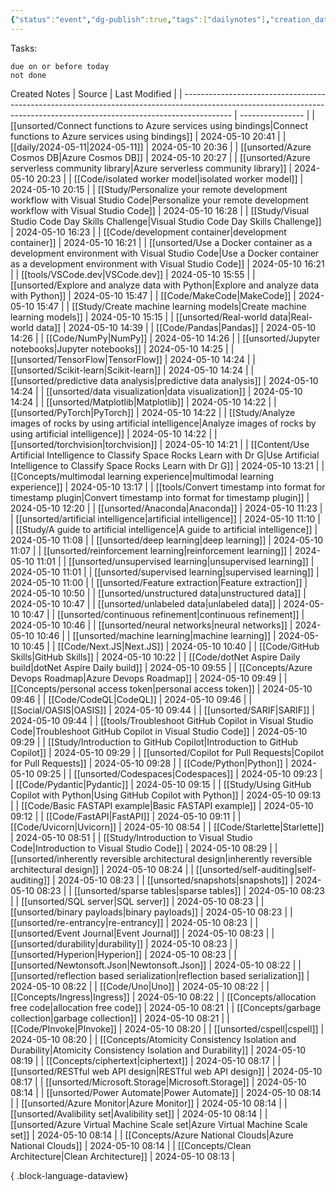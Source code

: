 ```yaml
---
{"status":"event","dg-publish":true,"tags":["dailynotes"],"creation_date":"2024-05-10 08:08","permalink":"/daily/2024-05-10/","dgPassFrontmatter":true}
---
```



Tasks:
```tasks
due on or before today
not done
```

Created Notes
| Source                                                                                                                                                                   | Last Modified    |
| ------------------------------------------------------------------------------------------------------------------------------------------------------------------------ | ---------------- |
| [[unsorted/Connect functions to Azure services using bindings\|Connect functions to Azure services using bindings]]                                                   | 2024-05-10 20:41 |
| [[daily/2024-05-11\|2024-05-11]]                                                                                                                                      | 2024-05-10 20:36 |
| [[unsorted/Azure Cosmos DB\|Azure Cosmos DB]]                                                                                                                         | 2024-05-10 20:27 |
| [[unsorted/Azure serverless community library\|Azure serverless community library]]                                                                                   | 2024-05-10 20:23 |
| [[Code/isolated worker model\|isolated worker model]]                                                                                                                 | 2024-05-10 20:15 |
| [[Study/Personalize your remote development workflow with Visual Studio Code\|Personalize your remote development workflow with Visual Studio Code]]                  | 2024-05-10 16:28 |
| [[Study/Visual Studio Code Day Skills Challenge\|Visual Studio Code Day Skills Challenge]]                                                                            | 2024-05-10 16:23 |
| [[Code/development container\|development container]]                                                                                                                 | 2024-05-10 16:21 |
| [[unsorted/Use a Docker container as a development environment with Visual Studio Code\|Use a Docker container as a development environment with Visual Studio Code]] | 2024-05-10 16:21 |
| [[tools/VSCode.dev\|VSCode.dev]]                                                                                                                                      | 2024-05-10 15:55 |
| [[unsorted/Explore and analyze data with Python\|Explore and analyze data with Python]]                                                                               | 2024-05-10 15:47 |
| [[Code/MakeCode\|MakeCode]]                                                                                                                                           | 2024-05-10 15:47 |
| [[Study/Create machine learning models\|Create machine learning models]]                                                                                              | 2024-05-10 15:15 |
| [[unsorted/Real-world data\|Real-world data]]                                                                                                                         | 2024-05-10 14:39 |
| [[Code/Pandas\|Pandas]]                                                                                                                                               | 2024-05-10 14:26 |
| [[Code/NumPy\|NumPy]]                                                                                                                                                 | 2024-05-10 14:26 |
| [[unsorted/Jupyter notebooks\|Jupyter notebooks]]                                                                                                                     | 2024-05-10 14:25 |
| [[unsorted/TensorFlow\|TensorFlow]]                                                                                                                                   | 2024-05-10 14:24 |
| [[unsorted/Scikit-learn\|Scikit-learn]]                                                                                                                               | 2024-05-10 14:24 |
| [[unsorted/predictive data analysis\|predictive data analysis]]                                                                                                       | 2024-05-10 14:24 |
| [[unsorted/data visualization\|data visualization]]                                                                                                                   | 2024-05-10 14:24 |
| [[unsorted/Matplotlib\|Matplotlib]]                                                                                                                                   | 2024-05-10 14:22 |
| [[unsorted/PyTorch\|PyTorch]]                                                                                                                                         | 2024-05-10 14:22 |
| [[Study/Analyze images of rocks by using artificial intelligence\|Analyze images of rocks by using artificial intelligence]]                                          | 2024-05-10 14:22 |
| [[unsorted/torchvision\|torchvision]]                                                                                                                                 | 2024-05-10 14:21 |
| [[Content/Use Artificial Intelligence to Classify Space Rocks Learn with Dr G\|Use Artificial Intelligence to Classify Space Rocks Learn with Dr G]]                  | 2024-05-10 13:21 |
| [[Concepts/multimodal learning experience\|multimodal learning experience]]                                                                                           | 2024-05-10 13:17 |
| [[tools/Convert timestamp into format for timestamp plugin\|Convert timestamp into format for timestamp plugin]]                                                      | 2024-05-10 12:20 |
| [[unsorted/Anaconda\|Anaconda]]                                                                                                                                       | 2024-05-10 11:23 |
| [[unsorted/artificial intelligence\|artificial intelligence]]                                                                                                         | 2024-05-10 11:10 |
| [[Study/A guide to artificial intelligence\|A guide to artificial intelligence]]                                                                                      | 2024-05-10 11:08 |
| [[unsorted/deep learning\|deep learning]]                                                                                                                             | 2024-05-10 11:07 |
| [[unsorted/reinforcement learning\|reinforcement learning]]                                                                                                           | 2024-05-10 11:01 |
| [[unsorted/unsupervised learning\|unsupervised learning]]                                                                                                             | 2024-05-10 11:01 |
| [[unsorted/supervised learning\|supervised learning]]                                                                                                                 | 2024-05-10 11:00 |
| [[unsorted/Feature extraction\|Feature extraction]]                                                                                                                   | 2024-05-10 10:50 |
| [[unsorted/unstructured data\|unstructured data]]                                                                                                                     | 2024-05-10 10:47 |
| [[unsorted/unlabeled data\|unlabeled data]]                                                                                                                           | 2024-05-10 10:47 |
| [[unsorted/continuous refinement\|continuous refinement]]                                                                                                             | 2024-05-10 10:46 |
| [[unsorted/neural networks\|neural networks]]                                                                                                                         | 2024-05-10 10:46 |
| [[unsorted/machine learning\|machine learning]]                                                                                                                       | 2024-05-10 10:45 |
| [[Code/Next.JS\|Next.JS]]                                                                                                                                             | 2024-05-10 10:40 |
| [[Code/GitHub Skills\|GitHub Skills]]                                                                                                                                 | 2024-05-10 10:22 |
| [[Code/dotNet Aspire Daily build\|dotNet Aspire Daily build]]                                                                                                         | 2024-05-10 09:55 |
| [[Concepts/Azure Devops Roadmap\|Azure Devops Roadmap]]                                                                                                               | 2024-05-10 09:49 |
| [[Concepts/personal access token\|personal access token]]                                                                                                             | 2024-05-10 09:46 |
| [[Code/CodeQL\|CodeQL]]                                                                                                                                               | 2024-05-10 09:46 |
| [[Social/OASIS\|OASIS]]                                                                                                                                               | 2024-05-10 09:44 |
| [[unsorted/SARIF\|SARIF]]                                                                                                                                             | 2024-05-10 09:44 |
| [[tools/Troubleshoot GitHub Copilot in Visual Studio Code\|Troubleshoot GitHub Copilot in Visual Studio Code]]                                                        | 2024-05-10 09:29 |
| [[Study/Introduction to GitHub Copilot\|Introduction to GitHub Copilot]]                                                                                              | 2024-05-10 09:29 |
| [[unsorted/Copilot for Pull Requests\|Copilot for Pull Requests]]                                                                                                     | 2024-05-10 09:28 |
| [[Code/Python\|Python]]                                                                                                                                               | 2024-05-10 09:25 |
| [[unsorted/Codespaces\|Codespaces]]                                                                                                                                   | 2024-05-10 09:23 |
| [[Code/Pydantic\|Pydantic]]                                                                                                                                           | 2024-05-10 09:15 |
| [[Study/Using GitHub Copilot with Python\|Using GitHub Copilot with Python]]                                                                                          | 2024-05-10 09:13 |
| [[Code/Basic FASTAPI example\|Basic FASTAPI example]]                                                                                                                 | 2024-05-10 09:12 |
| [[Code/FastAPI\|FastAPI]]                                                                                                                                             | 2024-05-10 09:11 |
| [[Code/Uvicorn\|Uvicorn]]                                                                                                                                             | 2024-05-10 08:54 |
| [[Code/Starlette\|Starlette]]                                                                                                                                         | 2024-05-10 08:51 |
| [[Study/Introduction to Visual Studio Code\|Introduction to Visual Studio Code]]                                                                                      | 2024-05-10 08:29 |
| [[unsorted/inherently reversible architectural design\|inherently reversible architectural design]]                                                                   | 2024-05-10 08:24 |
| [[unsorted/self-auditing\|self-auditing]]                                                                                                                             | 2024-05-10 08:23 |
| [[unsorted/snapshots\|snapshots]]                                                                                                                                     | 2024-05-10 08:23 |
| [[unsorted/sparse tables\|sparse tables]]                                                                                                                             | 2024-05-10 08:23 |
| [[unsorted/SQL server\|SQL server]]                                                                                                                                   | 2024-05-10 08:23 |
| [[unsorted/binary payloads\|binary payloads]]                                                                                                                         | 2024-05-10 08:23 |
| [[unsorted/re-entrancy\|re-entrancy]]                                                                                                                                 | 2024-05-10 08:23 |
| [[unsorted/Event Journal\|Event Journal]]                                                                                                                             | 2024-05-10 08:23 |
| [[unsorted/durability\|durability]]                                                                                                                                   | 2024-05-10 08:23 |
| [[unsorted/Hyperion\|Hyperion]]                                                                                                                                       | 2024-05-10 08:23 |
| [[unsorted/Newtonsoft.Json\|Newtonsoft.Json]]                                                                                                                         | 2024-05-10 08:22 |
| [[unsorted/reflection based serialization\|reflection based serialization]]                                                                                           | 2024-05-10 08:22 |
| [[Code/Uno\|Uno]]                                                                                                                                                     | 2024-05-10 08:22 |
| [[Concepts/Ingress\|Ingress]]                                                                                                                                         | 2024-05-10 08:22 |
| [[Concepts/allocation free code\|allocation free code]]                                                                                                               | 2024-05-10 08:21 |
| [[Concepts/garbage collection\|garbage collection]]                                                                                                                   | 2024-05-10 08:21 |
| [[Code/PInvoke\|PInvoke]]                                                                                                                                             | 2024-05-10 08:20 |
| [[unsorted/cspell\|cspell]]                                                                                                                                           | 2024-05-10 08:20 |
| [[Concepts/Atomicity Consistency Isolation and Durability\|Atomicity Consistency Isolation and Durability]]                                                           | 2024-05-10 08:19 |
| [[Concepts/ciphertext\|ciphertext]]                                                                                                                                   | 2024-05-10 08:17 |
| [[unsorted/RESTful web API design\|RESTful web API design]]                                                                                                           | 2024-05-10 08:17 |
| [[unsorted/Microsoft.Storage\|Microsoft.Storage]]                                                                                                                     | 2024-05-10 08:14 |
| [[unsorted/Power Automate\|Power Automate]]                                                                                                                           | 2024-05-10 08:14 |
| [[unsorted/Azure Monitor\|Azure Monitor]]                                                                                                                             | 2024-05-10 08:14 |
| [[unsorted/Avalibility set\|Avalibility set]]                                                                                                                         | 2024-05-10 08:14 |
| [[unsorted/Azure Virtual Machine Scale set\|Azure Virtual Machine Scale set]]                                                                                         | 2024-05-10 08:14 |
| [[Concepts/Azure National Clouds\|Azure National Clouds]]                                                                                                             | 2024-05-10 08:14 |
| [[Concepts/Clean Architecture\|Clean Architecture]]                                                                                                                   | 2024-05-10 08:13 |

{ .block-language-dataview}
